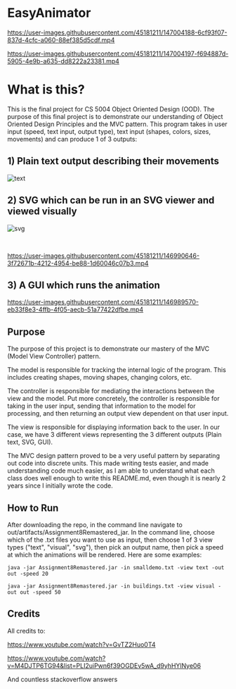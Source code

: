 # EasyAnimator
https://user-images.githubusercontent.com/45181211/147004188-6cf93f07-837d-4cfc-a060-88ef385d5cdf.mp4

https://user-images.githubusercontent.com/45181211/147004197-f694887d-5905-4e9b-a635-dd8222a23381.mp4

# What is this?
This is the final project for CS 5004 Object Oriented Design (OOD). The purpose of this final project is to demonstrate our understanding of Object Oriented Design Principles and the MVC pattern. This program takes in user input (speed, text input, output type), text input (shapes, colors, sizes, movements) and can produce 1 of 3 outputs:

## 1) Plain text output describing their movements
![text](https://user-images.githubusercontent.com/45181211/146989738-2f159468-39a3-4a59-9216-dd5fa5f5abb7.PNG)

## 2) SVG which can be run in an SVG viewer and viewed visually
![svg](https://user-images.githubusercontent.com/45181211/146990391-4a9f7d66-02f7-4cc1-a139-b5dd616f7f94.PNG)

<br>

https://user-images.githubusercontent.com/45181211/146990646-3f72671b-4212-4954-be88-1d60046c07b3.mp4

## 3) A GUI which runs the animation
https://user-images.githubusercontent.com/45181211/146989570-eb33f8e3-4ffb-4f05-aecb-51a77422dfbe.mp4

## Purpose
The purpose of this project is to demonstrate our mastery of the MVC (Model View Controller) pattern. 

The model is responsible for tracking the internal logic of the program. This includes creating shapes, moving shapes, changing colors, etc. 

The controller is responsible for mediating the interactions between the view and the model. Put more concretely, the controller is responsible for taking in the user input, sending that information to the model for processing, and then returning an output view dependent on that user input. 

The view is responsible for displaying information back to the user. In our case, we have 3 different views representing the 3 different outputs (Plain text, SVG, GUI). 

The MVC design pattern proved to be a very useful pattern by separating out code into discrete units. This made writing tests easier, and made understanding code much easier, as I am able to understand what each class does well enough to write this README.md, even though it is nearly 2 years since I initially wrote the code.

## How to Run
After downloading the repo, in the command line navigate to out/artifacts/Assignment8Remastered_jar. In the command line, choose which of the .txt files you want to use as input, then choose 1 of 3 view types ("text", "visual", "svg"), then pick an output name, then pick a speed at which the animations will be rendered. Here are some examples:
<br>

`java -jar Assignment8Remastered.jar -in smalldemo.txt -view text -out out -speed 20`

`java -jar Assignment8Remastered.jar -in buildings.txt -view visual -out out -speed 50`

## Credits
All credits to:

https://www.youtube.com/watch?v=GvTZ2Huo0T4

https://www.youtube.com/watch?v=M4DJTP6TG94&list=PLI2uiPwn6f39OGDEv5wA_d9yhHYlNye06

And countless stackoverflow answers
